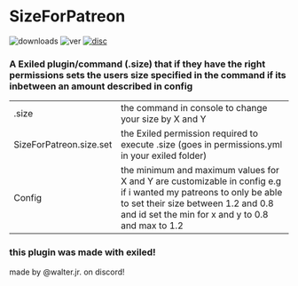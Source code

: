 # SizeForPatreon
![downloads](https://img.shields.io/github/downloads/Waltuhs/SizeForPatreon/total?logo=github&style=for-the-badge)
![ver](https://img.shields.io/github/v/release/Waltuhs/SizeForPatreon?include_prereleases&logo=github&style=for-the-badge)
[![disc](https://img.shields.io/discord/1235681501849321482?label=Discord&logo=discord&style=for-the-badge)](https://discord.gg/MQAcPFJRkR)
### A Exiled plugin/command (.size) that if they have the right permissions sets the users size specified in the command if its inbetween an amount described in config
| |  |
| --- | --- |
| .size | the command in console to change your size by X and Y |
| SizeForPatreon.size.set | the Exiled permission required to execute .size (goes in permissions.yml in your exiled folder) |
| Config | the minimum and maximum values for X and Y are customizable in config e.g if i wanted my patreons to only be able  to set their size between 1.2 and 0.8 and id set the min for x and y to 0.8 and max to 1.2 |
### this plugin was made with exiled!
made by @walter.jr. on discord!

